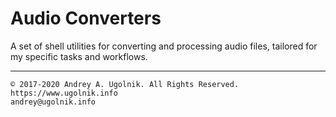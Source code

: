 # Audio Converters

A set of shell utilities for converting and processing audio files, tailored for my specific tasks and workflows.

***

```
© 2017-2020 Andrey A. Ugolnik. All Rights Reserved.
https://www.ugolnik.info
andrey@ugolnik.info
```

